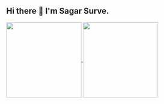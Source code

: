 ## Hi there 👋 I'm Sagar Surve.

<!-- <img alt="surveinit's github stats" align="left" src="https://github-readme-stats.vercel.app/api?username=surveinit&show_icons=true&theme=tokyonight"/>
<img alt="language card" align="left" width="35%" src="https://github-readme-stats.vercel.app/api/top-langs/?username=surveinit&layout=compact&theme=tokyonight"/> -->

<a href="https://github.com/surveinit/github-readme-stats">
  <img height=200 align="center" src="https://github-readme-stats.vercel.app/api?username=surveinit&show_icons=true&theme=tokyonight" />
</a>
<a href="https://github.com/surveinit/convoychat">
  <img height=200 align="center" src="https://github-readme-stats.vercel.app/api/top-langs?username=surveinit&layout=compact&langs_count=8&card_width=320&theme=tokyonight" />
</a>

